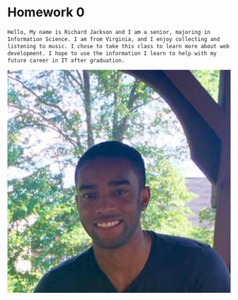 # Homework 0 

	
    
	Hello, My name is Richard Jackson and I am a senior, majoring in Information Science. I am from Virginia, and I enjoy collecting and listening to music. I chose to take this class to learn more about web development. I hope to use the information I learn to help with my future career in IT after graduation.


![Picture](https://raw.githubusercontent.com/rljackson92/jackson-test/master/RichJ.jpg)




